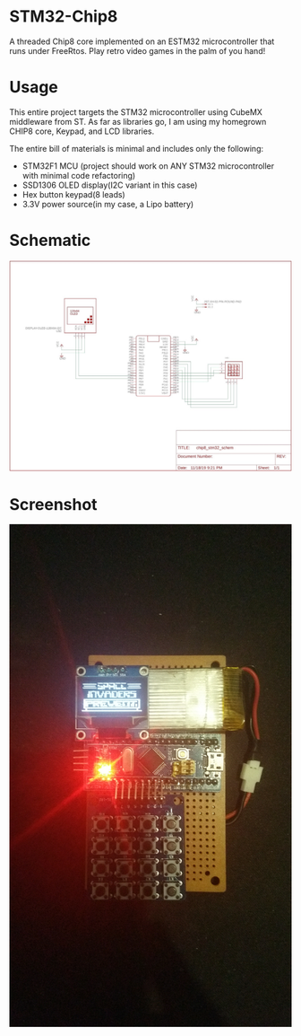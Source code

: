 # STM32-Chip8
A threaded Chip8 core implemented on an ESTM32 microcontroller that runs under FreeRtos. Play retro video games in the palm of you hand!

# Usage

This entire project targets the STM32 microcontroller using CubeMX middleware from ST. As far as
libraries go, I am using my homegrown CHIP8 core, Keypad, and LCD libraries.

The entire bill of materials is minimal and includes only the following:

* STM32F1 MCU (project should work on ANY STM32 microcontroller with minimal code refactoring)
* SSD1306 OLED display(I2C variant in this case)
* Hex button keypad(8 leads)
* 3.3V power source(in my case, a Lipo battery)

# Schematic 
![alt text](https://github.com/mbocaneg/STM32-Chip8/blob/master/imgs/schematic.jpg)

# Screenshot
![alt text](https://github.com/mbocaneg/STM32-Chip8/blob/master/imgs/screenshot.jpg)



